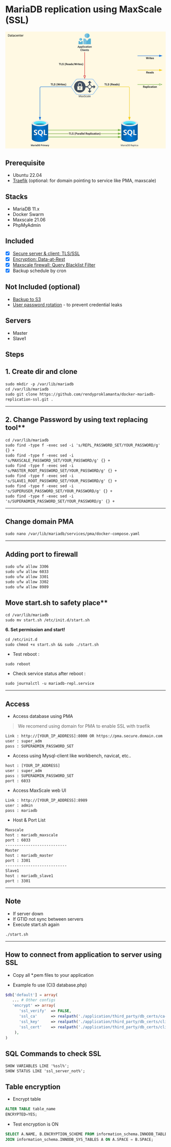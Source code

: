 # MariaDB replication using MaxScale (SSL)

![img](tls-mariadb-maxscale.jpg)

## Prerequisite

- Ubuntu 22.04
- [Traefik](https://github.com/rendyproklamanta/docker-swarm-traefik) (optional: for domain pointing to service like PMA, maxscale)

## Stacks

- MariaDB 11.x
- Docker Swarm
- Maxscale 21.06
- PhpMyAdmin

## Included

- [x] [Secure server & client: TLS/SSL](https://mariadb.com/kb/en/securing-connections-for-client-and-server)
- [x] [Encryption: Data-at-Rest](https://mariadb.com/kb/en/data-at-rest-encryption-overview/)
- [x] [Maxscale firewall: Query Blacklist Filter](https://mariadb.com/kb/en/mariadb-maxscale-24-database-firewall-filte)
- [x] Backup schedule by cron

## Not Included (optional)

- [Backup to S3](https://github.com/rendyproklamanta/docker-mysql-backup-s3)
- [User password rotation](https://github.com/rendyproklamanta/docker-mysql-credential-rolling) - to prevent credential leaks

## Servers

- Master
- Slave1

## Steps

## 1. Create dir and clone

```shell
sudo mkdir -p /var/lib/mariadb
cd /var/lib/mariadb
sudo git clone https://github.com/rendyproklamanta/docker-mariadb-replication-ssl.git .
```

---

## 2. Change Password by using text replacing tool**

```shell
cd /var/lib/mariadb
sudo find -type f -exec sed -i 's/REPL_PASSWORD_SET/YOUR_PASSWORD/g' {} +
sudo find -type f -exec sed -i 's/MAXSCALE_PASSWORD_SET/YOUR_PASSWORD/g' {} +
sudo find -type f -exec sed -i 's/MASTER_ROOT_PASSWORD_SET/YOUR_PASSWORD/g' {} +
sudo find -type f -exec sed -i 's/SLAVE1_ROOT_PASSWORD_SET/YOUR_PASSWORD/g' {} +
sudo find -type f -exec sed -i 's/SUPERUSER_PASSWORD_SET/YOUR_PASSWORD/g' {} +
sudo find -type f -exec sed -i 's/SUPERADMIN_PASSWORD_SET/YOUR_PASSWORD/g' {} +
```

---

## Change domain PMA

```shell
sudo nano /var/lib/mariadb/services/pma/docker-compose.yaml 
```

---

## Adding port to firewall

```shell
sudo ufw allow 3306
sudo ufw allow 6033
sudo ufw allow 3301
sudo ufw allow 3302
sudo ufw allow 8989
```

## Move start.sh to safety place**

```shell
cd /var/lib/mariadb
sudo mv start.sh /etc/init.d/start.sh
```

**6. Set permission and start!**

```shell
cd /etc/init.d
sudo chmod +x start.sh && sudo ./start.sh
```

- Test reboot :

```shell
sudo reboot
```

- Check service status after reboot :

```shell
sudo journalctl -u mariadb-repl.service
```

---

## Access

- Access database using PMA

> We recomend using domain for PMA to enable SSL with traefik

```shell
Link : http://[YOUR_IP_ADDRESS]:8000 OR https://pma.secure.domain.com 
user : super_adm
pass : SUPERADMIN_PASSWORD_SET
```

- Access using Mysql-client like workbench, navicat, etc..

```shell
host : [YOUR_IP_ADDRESS]
user : super_adm
pass : SUPERADMIN_PASSWORD_SET
port : 6033
```

- Access MaxScale web UI

```shell
Link : http://[YOUR_IP_ADDRESS]:8989
user : admin
pass : mariadb
```

- Host & Port List

```shell
Maxscale
host : mariadb_maxscale
port : 6033
---------------------------
Master
host : mariadb_master
port : 3301
---------------------------
Slave1
host : mariadb_slave1
port : 3301
```

---

## Note

- If server down
- If GTID not sync between servers
- Execute start.sh again

```shell
./start.sh
```

---

## How to connect from application to server using SSL

- Copy all *.pem files to your application

- Example fo use (CI3 database.php)

```php
$db['default'] = array(
   ... # Other configs
   'encrypt' => array(
      'ssl_verify'  => FALSE,
      'ssl_ca'      => realpath('./application/third_party/db_certs/ca-cert.pem'),
      'ssl_key'     => realpath('./application/third_party/db_certs/client-key.pem'),
      'ssl_cert'    => realpath('./application/third_party/db_certs/client-cert.pem'),
    ),
)
```

## SQL Commands to check SSL

```shell
SHOW VARIABLES LIKE '%ssl%';
SHOW STATUS LIKE 'ssl_server_not%';
```

## Table encryption

- Encrypt table

```sql
ALTER TABLE table_name
ENCRYPTED=YES;
```

- Test encryption is ON

```sql
SELECT A.NAME, B.ENCRYPTION_SCHEME FROM information_schema.INNODB_TABLESPACES_ENCRYPTION B 
JOIN information_schema.INNODB_SYS_TABLES A ON A.SPACE = B.SPACE;
```
